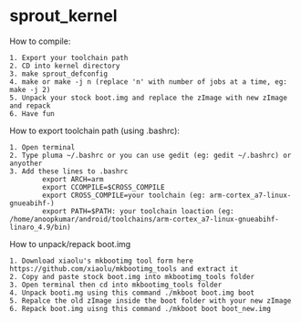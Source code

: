 # sprout_kernel



How to compile:

	1. Export your toolchain path
	2. CD into kernel directory 
	3. make sprout_defconfig
	4. make or make -j n (replace 'n' with number of jobs at a time, eg: make -j 2)
	5. Unpack your stock boot.img and replace the zImage with new zImage and repack
	6. Have fun

How to export toolchain path (using .bashrc):

	1. Open terminal
	2. Type pluma ~/.bashrc or you can use gedit (eg: gedit ~/.bashrc) or anyother
	3. Add these lines to .bashrc 
			export ARCH=arm
			export CCOMPILE=$CROSS_COMPILE
			export CROSS_COMPILE=your toolchain (eg: arm-cortex_a7-linux-gnueabihf-)
			export PATH=$PATH: your toolchain loaction (eg: /home/anoopkumar/android/toolchains/arm-cortex_a7-linux-gnueabihf-linaro_4.9/bin)

How to unpack/repack boot.img 

	1. Download xiaolu's mkbootimg tool form here  https://github.com/xiaolu/mkbootimg_tools and extract it 
	2. Copy and paste stock boot.img into mkbootimg_tools folder
	3. Open terminal then cd into mkbootimg_tools folder
	4. Unpack booti.mg using this command ./mkboot boot.img boot
	5. Repalce the old zImage inside the boot folder with your new zImage 
	6. Repack boot.img uisng this command ./mkboot boot boot_new.img

